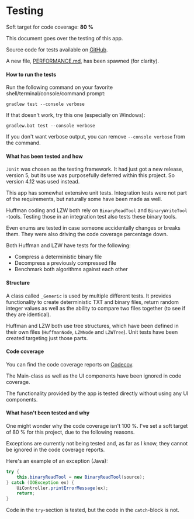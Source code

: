 # Testing

Soft target for code coverage: **80 %**

This document goes over the testing of this app.

Source code for tests available on [GitHub](https://github.com/gotonode/compress/tree/master/src/test/java/io/github/gotonode/compress).

A new file, [PERFORMANCE.md](PERFORMANCE.md), has been spawned (for clarity).

#### How to run the tests

Run the following command on your favorite shell/terminal/console/command prompt:

```
gradlew test --console verbose
```

If that doesn't work, try this one (especially on Windows):

```
gradlew.bat test --console verbose
```

If you don't want verbose output, you can remove `--console verbose` from the command.

#### What has been tested and how

`JUnit` was chosen as the testing framework. It had just got a new release, version 5, but its use was purposefully deferred within this project. So version 4.12 was used instead.

This app has somewhat extensive unit tests. Integration tests were not part of the requirements, but naturally some have been made as well.

Huffman coding and LZW both rely on `BinaryReadTool` and `BinaryWriteTool` -tools. Testing those in an integration test also tests these binary tools.

Even enums are tested in case someone accidentally changes or breaks them. They were also driving the code coverage percentage down.

Both Huffman and LZW have tests for the following:
* Compress a deterministic binary file
* Decompress a previously compressed file
* Benchmark both algorithms against each other

#### Structure

A class called `_Generic` is used by multiple different tests. It provides functionality to create deterministic TXT and binary files, return random integer values as well as the ability to compare two files together (to see if they are identical).

Huffman and LZW both use tree structures, which have been defined in their own files (`HuffmanNode`, `LZWNode` and `LZWTree`). Unit tests have been created targeting just those parts.

#### Code coverage

You can find the code coverage reports on [Codecov](https://codecov.io/gh/gotonode/compress).

The Main-class as well as the UI components have been ignored in code coverage.

The functionality provided by the app is tested directly without using any UI components.

#### What hasn't been tested and why

One might wonder why the code coverage isn't 100 %. I've set a soft target of 80 % for this project, due to the following reasons.

Exceptions are currently not being tested and, as far as I know, they cannot be ignored in the code coverage reports.

Here's an example of an exception (Java):

```java
try {
    this.binaryReadTool = new BinaryReadTool(source);
} catch (IOException ex) {
    UiController.printErrorMessage(ex);
    return;
}
```

Code in the `try`-section is tested, but the code in the `catch`-block is not.